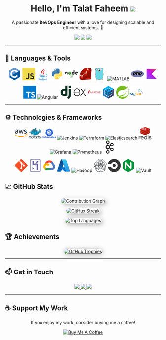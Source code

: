 <h1 align="center">Hello, I'm Talat Faheem <img src="https://media.giphy.com/media/hvRJCLFzcasrR4ia7z/giphy.gif" width="35px"></h1>
<p align="center">A passionate <strong>DevOps Engineer</strong> with a love for designing scalable and efficient systems. 🚀</p>
<p align="center">
  <a href="#"><img src="https://img.shields.io/badge/DevOps-Enthusiast-blueviolet"></a>
  <a href="mailto:talatfm2004@gmail.com"><img src="https://img.shields.io/badge/Email-Contact%20Me-brightgreen"></a>
  <a href="https://linkedin.com/in/talat-fm" target="_blank"><img src="https://img.shields.io/badge/Connect-LinkedIn-blue"></a>
</p>

---

<h2>🔧 Languages & Tools</h2>
<p align="center">
  <img src="https://raw.githubusercontent.com/devicons/devicon/master/icons/c/c-original.svg" alt="C" width="42" height="42"/>
  <img src="https://raw.githubusercontent.com/devicons/devicon/master/icons/javascript/javascript-original.svg" alt="JavaScript" width="42" height="42"/>
  <img src="https://raw.githubusercontent.com/devicons/devicon/master/icons/java/java-original.svg" alt="Java" width="42" height="42"/>
  <img src="https://raw.githubusercontent.com/devicons/devicon/master/icons/python/python-original.svg" alt="Python" width="42" height="42"/>
  <img src="https://raw.githubusercontent.com/devicons/devicon/master/icons/nodejs/nodejs-original-wordmark.svg" alt="Node.js" width="42" height="42"/>
  <img src="https://raw.githubusercontent.com/devicons/devicon/master/icons/ruby/ruby-original.svg" alt="Ruby" width="42" height="42"/>
  <img src="https://raw.githubusercontent.com/devicons/devicon/master/icons/go/go-original.svg" alt="Go" width="42" height="42"/>
  <img src="https://upload.wikimedia.org/wikipedia/commons/2/21/Matlab_Logo.png" alt="MATLAB" width="42" height="42"/>
  <img src="https://raw.githubusercontent.com/devicons/devicon/master/icons/php/php-original.svg" alt="PHP" width="42" height="42"/>
  <img src="https://raw.githubusercontent.com/devicons/devicon/master/icons/kotlin/kotlin-original.svg" alt="Kotlin" width="42" height="42"/>
</p>
<p align="center">
  <img src="https://raw.githubusercontent.com/devicons/devicon/master/icons/typescript/typescript-original.svg" alt="TypeScript" width="42" height="42"/>
  <img src="https://angular.io/assets/images/logos/angular/angular.svg" alt="Angular" width="42" height="42"/>
  <img src="https://raw.githubusercontent.com/devicons/devicon/master/icons/django/django-plain.svg" alt="Django" width="42" height="42"/>
  <img src="https://raw.githubusercontent.com/devicons/devicon/master/icons/express/express-original.svg" alt="Express" width="42" height="42"/>
  <img src="https://raw.githubusercontent.com/devicons/devicon/master/icons/apache/apache-original-wordmark.svg" alt="Apache" width="42" height="42"/>
  <img src="https://raw.githubusercontent.com/devicons/devicon/master/icons/sequelize/sequelize-original.svg" alt="Sequelize" width="42" height="42"/>
  <img src="https://raw.githubusercontent.com/devicons/devicon/master/icons/spring/spring-original.svg" alt="Spring" width="42" height="42"/>
  <img src="https://raw.githubusercontent.com/devicons/devicon/master/icons/mysql/mysql-original-wordmark.svg" alt="MySQL" width="42" height="42"/>
</p>

---

<h2>⚙️ Technologies & Frameworks</h2>
<p align="center">
  <img src="https://raw.githubusercontent.com/devicons/devicon/master/icons/amazonwebservices/amazonwebservices-original-wordmark.svg" alt="AWS" width="42" height="42"/>
  <img src="https://raw.githubusercontent.com/devicons/devicon/master/icons/docker/docker-original-wordmark.svg" alt="Docker" width="42" height="42"/>
  <img src="https://raw.githubusercontent.com/devicons/devicon/master/icons/kubernetes/kubernetes-plain-wordmark.svg" alt="Kubernetes" width="42" height="42"/>
  <img src="https://www.vectorlogo.zone/logos/jenkins/jenkins-icon.svg" alt="Jenkins" width="42" height="42"/>
  <img src="https://www.vectorlogo.zone/logos/terraformio/terraformio-icon.svg" alt="Terraform" width="42" height="42"/>
  <img src="https://www.vectorlogo.zone/logos/elastic/elastic-icon.svg" alt="Elasticsearch" width="42" height="42"/>
  <img src="https://raw.githubusercontent.com/devicons/devicon/master/icons/redis/redis-original-wordmark.svg" alt="Redis" width="42" height="42"/>
  <img src="https://www.vectorlogo.zone/logos/grafana/grafana-icon.svg" alt="Grafana" width="42" height="42"/>
  <img src="https://www.vectorlogo.zone/logos/prometheusio/prometheusio-icon.svg" alt="Prometheus" width="42" height="42"/>
  <img src="https://raw.githubusercontent.com/devicons/devicon/master/icons/apachekafka/apachekafka-original.svg" alt="Kafka" width="42" height="42"/>
</p>
<p align="center">
  <img src="https://raw.githubusercontent.com/devicons/devicon/master/icons/git/git-original.svg" alt="Git" width="42" height="42"/>
  <img src="https://raw.githubusercontent.com/devicons/devicon/master/icons/heroku/heroku-original.svg" alt="Heroku" width="42" height="42"/>
  <img src="https://raw.githubusercontent.com/devicons/devicon/master/icons/googlecloud/googlecloud-original.svg" alt="Google Cloud" width="42" height="42"/>
  <img src="https://raw.githubusercontent.com/devicons/devicon/master/icons/azure/azure-original.svg" alt="Azure" width="42" height="42"/>
  <img src="https://www.vectorlogo.zone/logos/apache_hadoop/apache_hadoop-icon.svg" alt="Hadoop" width="42" height="42"/>
  <img src="https://raw.githubusercontent.com/devicons/devicon/master/icons/travis/travis-plain.svg" alt="Travis CI" width="42" height="42"/>
  <img src="https://raw.githubusercontent.com/devicons/devicon/master/icons/circleci/circleci-plain.svg" alt="CircleCI" width="42" height="42"/>
  <img src="https://raw.githubusercontent.com/devicons/devicon/master/icons/nginx/nginx-original.svg" alt="Nginx" width="42" height="42"/>
  <img src="https://cdn.worldvectorlogo.com/logos/vault-1.svg" alt="Vault" width="42" height="42"/>
</p>


<h2>📈 GitHub Stats</h2>
<p align="center">
    <img src="https://github-profile-summary-cards.vercel.app/api/cards/profile-details?username=CYBERCODERoss&theme=github_dark" alt="Contribution Graph" style="border-radius: 10px; box-shadow: 5px 5px 15px rgba(0, 0, 0, 0.3);"/>
</p>
<p align="center">
    <img align="center" src="https://github-readme-streak-stats.herokuapp.com/?user=CYBERCODERoss&theme=tokyonight&hide_border=true" alt="GitHub Streak" style="border-radius: 10px; box-shadow: 5px 5px 15px rgba(0, 0, 0, 0.3);"/> 
</p>

<p align="center">
  <img src="https://github-readme-stats.vercel.app/api/top-langs?username=CYBERCODERoss&show_icons=true&locale=en&layout=compact&theme=tokyonight&hide_border=true" alt="Top Languages" style="border-radius: 10px; box-shadow: 5px 5px 15px rgba(0, 0, 0, 0.3);"/>
</p>



<h2>🏆 Achievements</h2>
<div align="center" style="display: flex; justify-content: center; flex-wrap: wrap; gap: 20px;">
    <a href="https://github.com/ryo-ma/github-profile-trophy">
        <img src="https://github-profile-trophy.vercel.app/?username=CYBERCODERoss&theme=onestar&column=4&margin-w=15&margin-h=15&no-frame=true" alt="GitHub Trophies" style="border-radius: 10px; box-shadow: 2px 2px 15px rgba(0, 0, 0, 0.3);"/>
    </a>
</div>

---

<h2>📫 Get in Touch</h2>
<p align="center">
    <a href="https://www.linkedin.com/in/talat-fm" target="_blank">
        <img src="https://img.shields.io/badge/LinkedIn-Connect-blue?style=for-the-badge&logo=linkedin">
    </a>
    <a href="mailto:talatfm2004@gmail.com">
        <img src="https://img.shields.io/badge/Email-Contact%20Me-brightgreen?style=for-the-badge&logo=gmail">
    </a>
    <a href="buymeacoffee.com/talatfm200k" target="_blank">
        <img src="https://img.shields.io/badge/Blog-Articles-orange?style=for-the-badge&logo=blogger">
    </a>
</p>

---

<h2>☕ Support My Work</h2>
<p align="center">If you enjoy my work, consider buying me a coffee!</p>
<div align="center">
    <a href="https://www.buymeacoffee.com/talat-fm" target="_blank">
        <img src="https://www.buymeacoffee.com/assets/img/custom_images/orange_img.png" alt="Buy Me A Coffee" style="width:200px;">
    </a>
</div>
